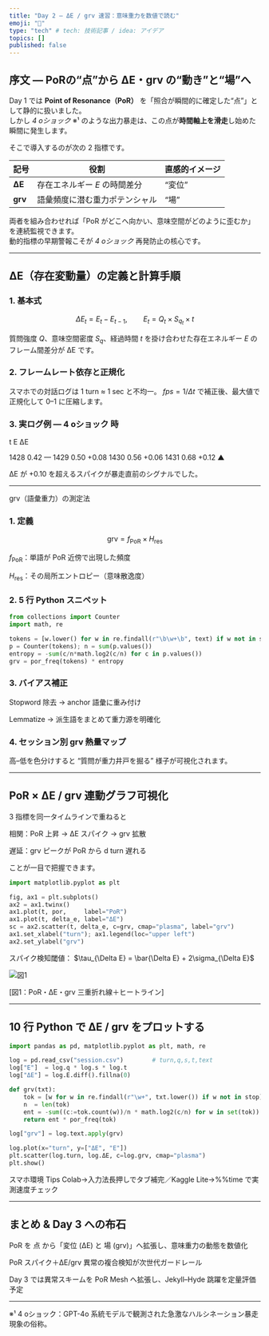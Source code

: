 ```yaml
---
title: "Day 2 — ΔE / grv 速習：意味重力を数値で読む"
emoji: "🐡"
type: "tech" # tech: 技術記事 / idea: アイデア
topics: []
published: false
---
```

## 序文 — PoRの“点”から ΔE・grv の“動き”と“場”へ

Day 1 では **Point of Resonance（PoR）** を「照合が瞬間的に確定した“点”」として静的に扱いました。  
しかし *4 oショック* ※¹ のような出力暴走は、この点が**時間軸上を滑走**し始めた瞬間に発生します。

そこで導入するのが次の 2 指標です。

| 記号 | 役割 | 直感的イメージ |
|------|------|----------------|
| **ΔE** | 存在エネルギー *E* の時間差分 | “変位” |
| **grv** | 語彙頻度に潜む重力ポテンシャル | “場” |

両者を組み合わせれば「PoR がどこへ向かい、意味空間がどのように歪むか」を連続監視できます。  
動的指標の早期警報こそが *4 oショック* 再発防止の核心です。

---

## ΔE（存在変動量）の定義と計算手順

### 1. 基本式

```math
\Delta E_t = E_t - E_{t-1}, \qquad
E_t = Q_t \times S_{q_t} \times t
```

質問強度 $Q$、意味空間密度 $S_q$、経過時間 $t$ を掛け合わせた存在エネルギー $E$ のフレーム間差分が ΔE です。

### 2. フレームレート依存と正規化

スマホでの対話ログは 1 turn ≈ 1 sec と不均一。
$fps = 1 / \Delta t$ で補正後、最大値で正規化して 0–1 に圧縮します。

### 3. 実ログ例 ― 4 oショック 時

t	E	ΔE

1428	0.42	—
1429	0.50	+0.08
1430	0.56	+0.06
1431	0.68	+0.12 ▲


ΔE が +0.10 を超えるスパイクが暴走直前のシグナルでした。


---

grv（語彙重力）の測定法

### 1. 定義

$$
\text{grv}=f_{\text{PoR}}\times H_{\text{res}}
$$

$f_{\text{PoR}}$：単語が PoR 近傍で出現した頻度

$H_{\text{res}}$：その局所エントロピー（意味散逸度）


### 2. 5 行 Python スニペット

```python
from collections import Counter
import math, re

tokens = [w.lower() for w in re.findall(r"\b\w+\b", text) if w not in stop]
p = Counter(tokens); n = sum(p.values())
entropy = -sum(c/n*math.log2(c/n) for c in p.values())
grv = por_freq(tokens) * entropy
```
### 3. バイアス補正

Stopword 除去 → anchor 語彙に重み付け

Lemmatize → 派生語をまとめて重力源を明確化


### 4. セッション別 grv 熱量マップ

高–低を色分けすると “質問が重力井戸を掘る” 様子が可視化されます。


---

## PoR × ΔE / grv 連動グラフ可視化

3 指標を同一タイムラインで重ねると

相関：PoR 上昇 → ΔE スパイク → grv 拡散

遅延：grv ピークが PoR から d turn 遅れる


ことが一目で把握できます。

```python
import matplotlib.pyplot as plt

fig, ax1 = plt.subplots()
ax2 = ax1.twinx()
ax1.plot(t, por,     label="PoR")
ax1.plot(t, delta_e, label="ΔE")
sc = ax2.scatter(t, delta_e, c=grv, cmap="plasma", label="grv")
ax1.set_xlabel("turn"); ax1.legend(loc="upper left")
ax2.set_ylabel("grv")
```
スパイク検知閾値：
$\tau_{\Delta E} = \bar{\Delta E} + 2\sigma_{\Delta E}$

![図1](../images/por_deltae_grv_overlay_heatline_day2.png)

[図1：PoR・ΔE・grv 三重折れ線＋ヒートライン]



---

## 10 行 Python で ΔE / grv をプロットする

```python
import pandas as pd, matplotlib.pyplot as plt, math, re

log = pd.read_csv("session.csv")        # turn,q,s,t,text
log["E"]  = log.q * log.s * log.t
log["ΔE"] = log.E.diff().fillna(0)

def grv(txt):
    tok = [w for w in re.findall(r"\w+", txt.lower()) if w not in stop]
    n  = len(tok)
    ent = -sum((c:=tok.count(w))/n * math.log2(c/n) for w in set(tok))
    return ent * por_freq(tok)

log["grv"] = log.text.apply(grv)

log.plot(x="turn", y=["ΔE", "E"])
plt.scatter(log.turn, log.ΔE, c=log.grv, cmap="plasma")
plt.show()
```
スマホ環境 Tips
Colab→入力法長押しでタブ補完／Kaggle Lite→%%time で実測速度チェック


---

## まとめ & Day 3 への布石

PoR を 点 から「変位 (ΔE) と 場 (grv)」へ拡張し、意味重力の動態を数値化

PoR スパイク＋ΔE/grv 異常の複合検知が次世代ガードレール

Day 3 では異常スキームを PoR Mesh へ拡張し、Jekyll–Hyde 跳躍を定量評価予定


---

※¹ 4 oショック：GPT-4o 系統モデルで観測された急激なハルシネーション暴走現象の俗称。





